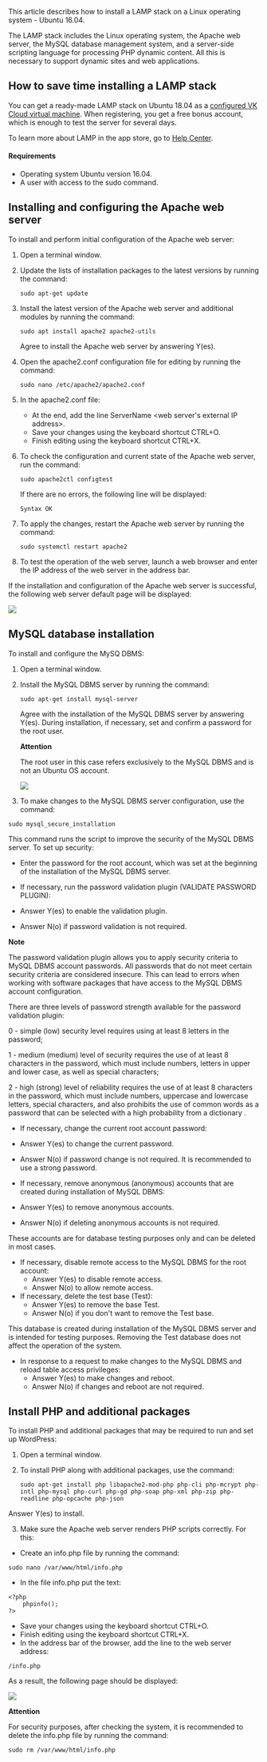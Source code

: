 This article describes how to install a LAMP stack on a Linux operating system - Ubuntu 16.04.

The LAMP stack includes the Linux operating system, the Apache web server, the MySQL database management system, and a server-side scripting language for processing PHP dynamic content. All this is necessary to support dynamic sites and web applications.

## How to save time installing a LAMP stack

You can get a ready-made LAMP stack on Ubuntu 18.04 as a [configured VK Cloud virtual machine](https://mcs.mail.ru/app/services/marketplace/). When registering, you get a free bonus account, which is enough to test the server for several days.

To learn more about LAMP in the app store, go to [Help Center](https://mcs.mail.ru/help/quick-start/-lamp-stack-apachephp).

#### Requirements

- Operating system Ubuntu version 16.04.
- A user with access to the sudo command.

## Installing and configuring the Apache web server

To install and perform initial configuration of the Apache web server:

1. Open a terminal window.
2. Update the lists of installation packages to the latest versions by running the command:
    ```
    sudo apt-get update
    ```
3. Install the latest version of the Apache web server and additional modules by running the command:

    ```
    sudo apt install apache2 apache2-utils
    ```

    Agree to install the Apache web server by answering Y(es).

4. Open the apache2.conf configuration file for editing by running the command:
    ```
    sudo nano /etc/apache2/apache2.conf
    ```
5. In the apache2.conf file:
    - At the end, add the line ServerName <web server's external IP address>.
    - Save your changes using the keyboard shortcut CTRL+O.
    - Finish editing using the keyboard shortcut CTRL+X.
6. To check the configuration and current state of the Apache web server, run the command:

    ```
    sudo apache2ctl configtest
    ```

    If there are no errors, the following line will be displayed:

    ```
    Syntax OK
    ```

7. To apply the changes, restart the Apache web server by running the command:
    ```
    sudo systemctl restart apache2
    ```
8. To test the operation of the web server, launch a web browser and enter the IP address of the web server in the address bar.

If the installation and configuration of the Apache web server is successful, the following web server default page will be displayed:

![](./assets/1552419689585-1552419689585.png)

## MySQL database installation

To install and configure the MySQ DBMS:

1. Open a terminal window.
2. Install the MySQL DBMS server by running the command:

    ```
    sudo apt-get install mysql-server
    ```

    Agree with the installation of the MySQL DBMS server by answering Y(es). During installation, if necessary, set and confirm a password for the root user.

    <warn>

    **Attention**

    The root user in this case refers exclusively to the MySQL DBMS and is not an Ubuntu OS account.

    </warn>

    ![](./assets/1552339550072-1552339550072.png)

3. To make changes to the MySQL DBMS server configuration, use the command:

```
sudo mysql_secure_installation
```

This command runs the script to improve the security of the MySQL DBMS server. To set up security:

- Enter the password for the root account, which was set at the beginning of the installation of the MySQL DBMS server.
- If necessary, run the password validation plugin (VALIDATE PASSWORD PLUGIN):

- Answer Y(es) to enable the validation plugin.
- Answer N(o) if password validation is not required.

<info>

**Note**

The password validation plugin allows you to apply security criteria to MySQL DBMS account passwords. All passwords that do not meet certain security criteria are considered insecure. This can lead to errors when working with software packages that have access to the MySQL DBMS account configuration.

</info>

There are three levels of password strength available for the password validation plugin:

0 - simple (low) security level requires using at least 8 letters in the password;

1 - medium (medium) level of security requires the use of at least 8 characters in the password, which must include numbers, letters in upper and lower case, as well as special characters;

2 - high (strong) level of reliability requires the use of at least 8 characters in the password, which must include numbers, uppercase and lowercase letters, special characters, and also prohibits the use of common words as a password that can be selected with a high probability from a dictionary .

- If necessary, change the current root account password:

- Answer Y(es) to change the current password.
- Answer N(o) if password change is not required.
It is recommended to use a strong password.

- If necessary, remove anonymous (anonymous) accounts that are created during installation of MySQL DBMS:

- Answer Y(es) to remove anonymous accounts.
- Answer N(o) if deleting anonymous accounts is not required.

These accounts are for database testing purposes only and can be deleted in most cases.

- If necessary, disable remote access to the MySQL DBMS for the root account:
  - Answer Y(es) to disable remote access.
  - Answer N(o) to allow remote access.
- If necessary, delete the test base (Test):
  - Answer Y(es) to remove the base Test.
  - Answer N(o) if you don't want to remove the Test base.

This database is created during installation of the MySQL DBMS server and is intended for testing purposes. Removing the Test database does not affect the operation of the system.

- In response to a request to make changes to the MySQL DBMS and reload table access privileges:
  - Answer Y(es) to make changes and reboot.
  - Answer N(o) if changes and reboot are not required.

## Install PHP and additional packages

To install PHP and additional packages that may be required to run and set up WordPress:

1. Open a terminal window.
2. To install PHP along with additional packages, use the command:

    ```
    sudo apt-get install php libapache2-mod-php php-cli php-mcrypt php-intl php-mysql php-curl php-gd php-soap php-xml php-zip php-readline php-opcache php-json
    ```

Answer Y(es) to install.

3. Make sure the Apache web server renders PHP scripts correctly. For this:

- Create an info.php file by running the command:

```
sudo nano /var/www/html/info.php
```

- In the file info.php put the text:

```
<?php
    phpinfo();
?>
```

- Save your changes using the keyboard shortcut CTRL+O.
- Finish editing using the keyboard shortcut CTRL+X.
- In the address bar of the browser, add the line to the web server address:

```
/info.php
```

As a result, the following page should be displayed:

![](./assets/1552419790086-1552419790086.png)

<warn>

**Attention**

For security purposes, after checking the system, it is recommended to delete the info.php file by running the command:

```
sudo rm /var/www/html/info.php
```

</warn>
